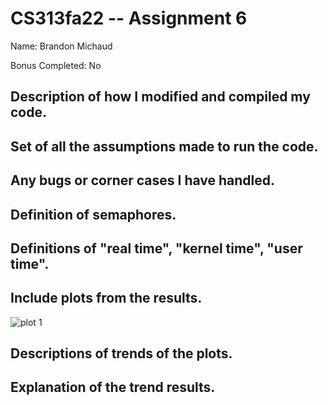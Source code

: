 
# CS313fa22 -- Assignment 6


Name: Brandon Michaud

Bonus Completed: No


## Description of how I modified and compiled my code.


## Set of all the assumptions made to run the code.


## Any bugs or corner cases I have handled.


## Definition of semaphores.


## Definitions of "real time", "kernel time", "user time".


## Include plots from the results.
![plot 1](plot.png)


## Descriptions of trends of the plots.


## Explanation of the trend results.

